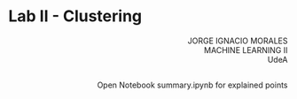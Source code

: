 # Lab II - Clustering
<div dir="rtl">
JORGE IGNACIO MORALES <br>
MACHINE LEARNING II <br>
UdeA

## 
Open Notebook summary.ipynb for explained points
